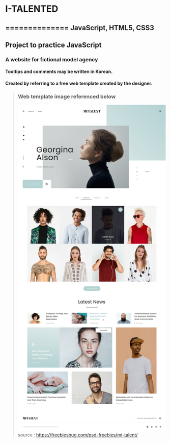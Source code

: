 # I-TALENTED
==============
JavaScript, HTML5, CSS3
---------------------------
## Project to practice JavaScript
### A website for fictional model agency
#### Tooltips and comments may be written in Korean.
#### Created by referring to a free web template created by the designer.
>### Web template image referenced below
>![Alt text](/img/MITALENT_HomePage.jpg)
>source : https://freebiesbug.com/psd-freebies/mi-talent/